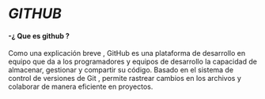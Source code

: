 # ***GITHUB***

#### -¿ Que es github ?
Como una explicación breve , GitHub es una plataforma de desarrollo en equipo que da a los programadores y equipos de desarrollo la capacidad de almacenar, gestionar y compartir su código. Basado en el sistema de control de versiones de Git , permite rastrear cambios en los archivos y colaborar de manera eficiente en proyectos.
